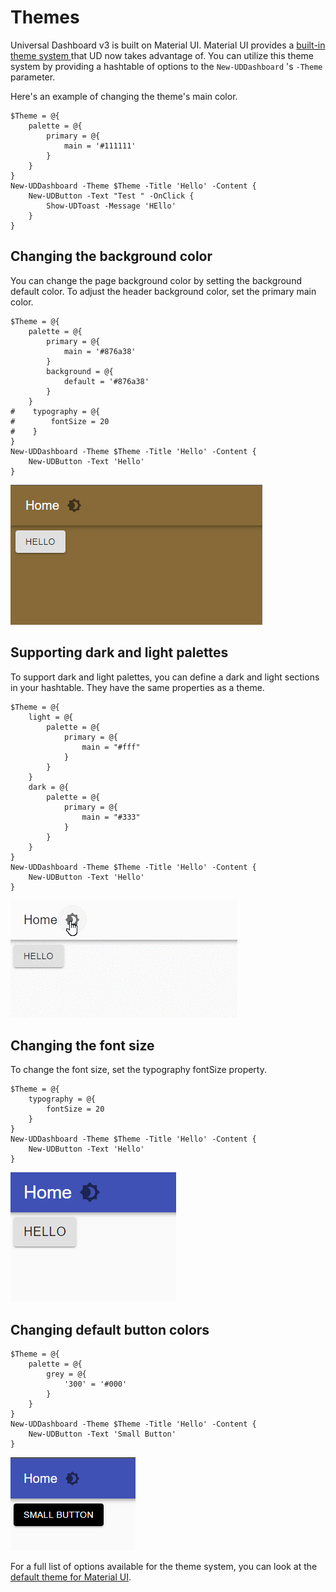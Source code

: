 # Themes

Universal Dashboard v3 is built on Material UI. Material UI provides a [built-in theme system ](https://material-ui.com/customization/theming/)that UD now takes advantage of. You can utilize this theme system by providing a hashtable of options to the `New-UDDashboard` 's `-Theme` parameter. 

Here's an example of changing the theme's main color. 

```text
$Theme = @{
    palette = @{
        primary = @{
            main = '#111111'
        }
    }
}
New-UDDashboard -Theme $Theme -Title 'Hello' -Content {
    New-UDButton -Text "Test " -OnClick {
        Show-UDToast -Message 'HEllo'
    }
}
```

## Changing the background color

You can change the page background color by setting the background default color. To adjust the header background color, set the primary main color. 

```text
$Theme = @{
    palette = @{
        primary = @{
            main = '#876a38'
        }
        background = @{
            default = '#876a38'
        }
    }
#    typography = @{
#        fontSize = 20
#    }
}
New-UDDashboard -Theme $Theme -Title 'Hello' -Content {
    New-UDButton -Text 'Hello' 
}
```

![](../.gitbook/assets/image%20%28145%29.png)

## Supporting dark and light palettes

To support dark and light palettes, you can define a dark and light sections in your hashtable. They have the same properties as a theme.

```text
$Theme = @{
    light = @{
        palette = @{
            primary = @{
                main = "#fff"
            }
        }
    }
    dark = @{
        palette = @{
            primary = @{
                main = "#333"
            }
        }
    }
}
New-UDDashboard -Theme $Theme -Title 'Hello' -Content {
    New-UDButton -Text 'Hello' 
}
```

![](../.gitbook/assets/3yizyxdoaa.gif)

## Changing the font size

To change the font size, set the typography fontSize property. 

```text
$Theme = @{
    typography = @{
        fontSize = 20
    }
}
New-UDDashboard -Theme $Theme -Title 'Hello' -Content {
    New-UDButton -Text 'Hello' 
}
```

![](../.gitbook/assets/image%20%28146%29.png)

## Changing default button colors

```text
$Theme = @{
    palette = @{
        grey = @{
            '300' = '#000'
        }
    }
}
New-UDDashboard -Theme $Theme -Title 'Hello' -Content {
    New-UDButton -Text 'Small Button'
}
```

![](../.gitbook/assets/image%20%28144%29.png)



For a full list of options available for the theme system, you can look at the [default theme for Material UI](https://material-ui.com/customization/default-theme/).

